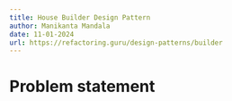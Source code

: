 ```yaml
---
title: House Builder Design Pattern
author: Manikanta Mandala
date: 11-01-2024
url: https://refactoring.guru/design-patterns/builder
---
```


# Problem statement

